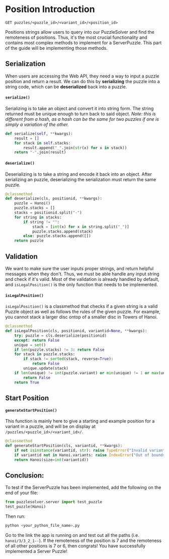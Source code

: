 # Position Introduction

```
GET puzzles/<puzzle_id>/<variant_id>/<position_id>
```
Positions strings allow users to query into our PuzzleSolver and find the remoteness of positions. Thus, it's the most crucial functionality and contains most complex methods to implement for a ServerPuzzle. This part of the guide will be implementing those methods.

## Serialization
When users are accessing the Web API, they need a way to input a puzzle position and return a result. We can do this by **serializing** the puzzle into a string code, which can be **deserialized** back into a puzzle.

#### **`serialize()`**

Serializing is to take an object and convert it into string form. The string returned must be unique enough to turn back to said object. *Note: this is different from a hash, as a hash can be the same for two puzzles if one is simply a variation of the other.*
```python
def serialize(self, **kwargs):
    result = []
    for stack in self.stacks:
        result.append("_".join(str(x) for x in stack))
    return "-".join(result)
```

#### **`deserialize()`**

Deserializing is to take a string and encode it back into an object. After serializing an puzzle, deserializing the serialization must return the same puzzle.
```python
@classmethod
def deserialize(cls, positionid, **kwargs):
    puzzle = Hanoi()
    puzzle.stacks = []
    stacks = positionid.split("-")
    for string in stacks:
        if string != "":
            stack = [int(x) for x in string.split("_")]
            puzzle.stacks.append(stack)
        else: puzzle.stacks.append([])
    return puzzle
```

## Validation

We want to make sure the user inputs proper strings, and return helpful messages when they don't. Thus, we must be able handle any input string and check if it's valid. Most of the validation is already handled by default, and `isLegalPosition()` is the only function that needs to be implemented.

#### **`isLegalPosition()`**

`isLegalPosition()` is a classmethod that checks if a given string is a valid Puzzle object as well as follows the rules of the given puzzle. For example, you cannot stack a larger disc ontop of a smaller disc in Towers of Hanoi.
```python
@classmethod
def isLegalPosition(cls, positionid, variantid=None, **kwargs):
    try: puzzle = cls.deserialize(positionid)
    except: return False
    unique = set()
    if len(puzzle.stacks) != 3: return False
    for stack in puzzle.stacks:
        if stack != sorted(stack, reverse=True):
            return False
        unique.update(stack)
    if len(unique) != int(puzzle.variant) or min(unique) != 1 or max(unique) != int(puzzle.variant):
        return False
    return True
```

## Start Position
#### **`generateStartPosition()`**

This function is mainly here to give a starting and example position for a variant in a puzzle, and will be on display at `/puzzles/<puzzle_id>/<variant_id>/`.
```python
@classmethod
def generateStartPosition(cls, variantid, **kwargs):
    if not isinstance(variantid, str): raise TypeError("Invalid variantid")
    if variantid not in Hanoi.variants: raise IndexError("Out of bounds variantid")
    return Hanoi(size=int(variantid))
```

## Conclusion:
To test if the ServerPuzzle has been implemented, add the following on the end of your file:
```python
from puzzlesolver.server import test_puzzle
test_puzzle(Hanoi)
```
Then run:
```bash
python <your_python_file_name>.py
```
Go to the link the app is running on and test out all the paths (i.e. `hanoi/3/3_2_1--`). If the remoteness of the position is 7 and the remoteness of all other positions is 7 or 6, then congrats! You have successfully implemented a Server Puzzle! 
